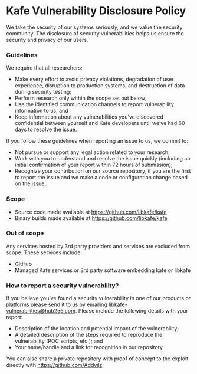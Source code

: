 # Kafe Vulnerability Disclosure Policy

We take the security of our systems seriously, and we value the security community. The disclosure of security
vulnerabilities helps us ensure the security and privacy of our users.

### Guidelines

We require that all researchers:

* Make every effort to avoid privacy violations, degradation of user experience, disruption to production systems, and
  destruction of data during security testing;
* Perform research only within the scope set out below;
* Use the identified communication channels to report vulnerability information to us; and
* Keep information about any vulnerabilities you’ve discovered confidential between yourself and Kafe developers until
  we’ve had 60 days to resolve the issue.

If you follow these guidelines when reporting an issue to us, we commit to:

* Not pursue or support any legal action related to your research;
* Work with you to understand and resolve the issue quickly (including an initial confirmation of your report within 72
  hours of submission);
* Recognize your contribution on our source repository, if you are the first to report the issue and we make a code or
  configuration change based on the issue.

### Scope

* Source code made available at https://github.com/libkafe/kafe
* Binary builds made available at https://github.com/libkafe/kafe

### Out of scope

Any services hosted by 3rd party providers and services are excluded from scope. These services include:

* GitHub
* Managed Kafe services or 3rd party software embedding kafe or libkafe

### How to report a security vulnerability?

If you believe you’ve found a security vulnerability in one of our products or platforms please send it to us by
emailing libkafe-vulnerabilities@hub256.com. Please include the following details with your report:

* Description of the location and potential impact of the vulnerability;
* A detailed description of the steps required to reproduce the vulnerability (POC scripts, etc.); and
* Your name/handle and a link for recognition in our repository.

You can also share a private repository with proof of concept to the exploit directly with https://github.com/Addvilz
